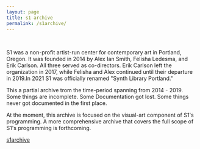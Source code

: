```yaml
---
layout: page
title: s1 archive
permalink: /s1archive/
---
```

<br>


<p>S1 was a non-profit artist-run center for contemporary art in Portland, Oregon. It was founded in 2014 by Alex Ian Smith, Felisha Ledesma, and Erik Carlson. All three served as co-directors. Erik Carlson left the organization in 2017, while Felisha and Alex continued until their departure in 2019.In 2021 S1 was officially renamed "Synth Library Portland."</p>

<p>This a partial archive trom the time-period spanning from 2014 - 2019. Some things are incomplete. Some Documentation got lost. Some things never got documented in the first place.</p>

<p>At the moment, this archive is focused on the visual-art component of S1's programming. A more comprehensive archive that covers the full scope of S1's programming is forthcoming.</p>

[s1archive](https://s1archive.alexiansmith.com)